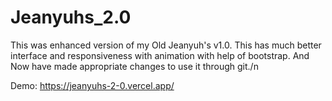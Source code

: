 # Jeanyuhs_2.0

This was enhanced version of my Old Jeanyuh's v1.0.
This has much better interface and responsiveness with animation with help of bootstrap.
And Now have made appropriate changes to use it through git./n

Demo: https://jeanyuhs-2-0.vercel.app/

